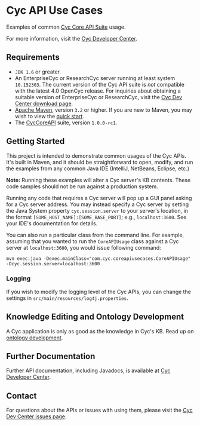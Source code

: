 Cyc API Use Cases
=================

Examples of common [Cyc Core API Suite](https://github.com/cycorp/CycCoreAPI)
usage.

For more information, visit the [Cyc Developer Center](http://dev.cyc.com/).

Requirements
------------

* `JDK 1.6` or greater.
* An EnterpriseCyc or ResearchCyc server running at least system `10.152303`. 
  The current version of the Cyc API suite is _not_ compatible with the latest 
  4.0 OpenCyc release. For inquiries about obtaining a suitable version of
  EnterpriseCyc or ResearchCyc, visit the 
  [Cyc Dev Center download page](http://dev.cyc.com/cyc-api/download.html).
* [Apache Maven](http://maven.apache.org/), version `3.2` or
  higher. If you are new to Maven, you may wish to view the
  [quick start](http://maven.apache.org/run-maven/index.html).
* The [CycCoreAPI](https://github.com/cycorp/CycCoreAPI) suite, version 
  `1.0.0-rc1`.

Getting Started
---------------

This project is intended to demonstrate common usages of the Cyc APIs. It's
built in Maven, and it should be straightforward to open, modify, and run the
examples from any common Java IDE (IntelliJ, NetBeans, Eclipse, etc.)

**Note:** Running these examples will alter a Cyc server's KB contents. These
code samples should not be run against a production system.

Running any code that requires a Cyc server will pop up a GUI panel asking for 
a Cyc server address. You may instead specify a Cyc server by setting the Java 
System property `cyc.session.server` to your server's location, in the format 
`[SOME_HOST_NAME]:[SOME_BASE_PORT]`; e.g., `localhost:3600`. See your IDE's
documentation for details.

You can also run a particular class from the command line. For example, assuming
that you wanted to run the `CoreAPIUsage` class against a Cyc server at
`localhost:3600`, you would issue following command:

    mvn exec:java -Dexec.mainClass="com.cyc.coreapiusecases.CoreAPIUsage" -Dcyc.session.server=localhost:3600

### Logging

If you wish to modify the logging level of the Cyc APIs, you can change the 
settings in `src/main/resources/log4j.properties`.

Knowledge Editing and Ontology Development
------------------------------------------

A Cyc application is only as good as the knowledge in Cyc's KB. Read up on 
[ontology development](http://dev.cyc.com/ontology-development/).

Further Documentation
---------------------

Further API documentation, including Javadocs, is available at 
[Cyc Developer Center](http://dev.cyc.com/cyc-api/).

Contact
-------

For questions about the APIs or issues with using them, please visit the
[Cyc Dev Center issues page](http://dev.cyc.com/cyc-api/issues.html).

